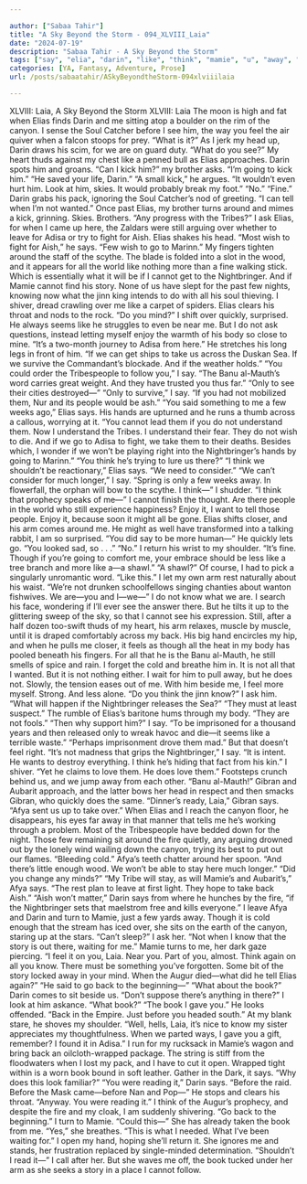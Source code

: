 ```yaml
---

author: ["Sabaa Tahir"]
title: "A Sky Beyond the Storm - 094_XLVIII_Laia"
date: "2024-07-19"
description: "Sabaa Tahir - A Sky Beyond the Storm"
tags: ["say", "elia", "darin", "like", "think", "mamie", "u", "away", "back", "book", "laia", "see", "feel", "around", "go", "nightbringer", "know", "sky", "canyon", "kick", "look", "tell", "turn", "ask", "still"]
categories: [YA, Fantasy, Adventure, Prose]
url: /posts/sabaatahir/ASkyBeyondtheStorm-094xlviiilaia

---
```



XLVIII: Laia, A Sky Beyond the Storm
XLVIII: Laia
The moon is high and fat when Elias finds Darin and me sitting atop a boulder on the rim of the canyon. I sense the Soul Catcher before I see him, the way you feel the air quiver when a falcon stoops for prey.
“What is it?” As I jerk my head up, Darin draws his scim, for we are on guard duty. “What do you see?”
My heart thuds against my chest like a penned bull as Elias approaches. Darin spots him and groans.
“Can I kick him?” my brother asks. “I’m going to kick him.”
“He saved your life, Darin.”
“A small kick,” he argues. “It wouldn’t even hurt him. Look at him, skies. It would probably break my foot.”
“No.”
“Fine.” Darin grabs his pack, ignoring the Soul Catcher’s nod of greeting. “I can tell when I’m not wanted.” Once past Elias, my brother turns around and mimes a kick, grinning.
Skies. Brothers.
“Any progress with the Tribes?” I ask Elias, for when I came up here, the Zaldars were still arguing over whether to leave for Adisa or try to fight for Aish.
Elias shakes his head. “Most wish to fight for Aish,” he says. “Few wish to go to Marinn.”
My fingers tighten around the staff of the scythe. The blade is folded into a slot in the wood, and it appears for all the world like nothing more than a fine walking stick. Which is essentially what it will be if I cannot get to the Nightbringer. And if Mamie cannot find his story.
None of us have slept for the past few nights, knowing now what the jinn king intends to do with all his soul thieving. I shiver, dread crawling over me like a carpet of spiders.
Elias clears his throat and nods to the rock. “Do you mind?”
I shift over quickly, surprised. He always seems like he struggles to even be near me. But I do not ask questions, instead letting myself enjoy the warmth of his body so close to mine.
“It’s a two-month journey to Adisa from here.” He stretches his long legs in front of him. “If we can get ships to take us across the Duskan Sea. If we survive the Commandant’s blockade. And if the weather holds.”
“You could order the Tribespeople to follow you,” I say. “The Banu al-Mauth’s word carries great weight. And they have trusted you thus far.”
“Only to see their cities destroyed—”
“Only to survive,” I say. “If you had not mobilized them, Nur and its people would be ash.”
“You said something to me a few weeks ago,” Elias says. His hands are upturned and he runs a thumb across a callous, worrying at it. “You cannot lead them if you do not understand them. Now I understand the Tribes. I understand their fear. They do not wish to die. And if we go to Adisa to fight, we take them to their deaths. Besides which, I wonder if we won’t be playing right into the Nightbringer’s hands by going to Marinn.”
“You think he’s trying to lure us there?”
“I think we shouldn’t be reactionary,” Elias says. “We need to consider.”
“We can’t consider for much longer,” I say. “Spring is only a few weeks away. In flowerfall, the orphan will bow to the scythe. I think—” I shudder. “I think that prophecy speaks of me—”
I cannot finish the thought. Are there people in the world who still experience happiness? Enjoy it, I want to tell those people. Enjoy it, because soon it might all be gone.
Elias shifts closer, and his arm comes around me. He might as well have transformed into a talking rabbit, I am so surprised.
“You did say to be more human—” He quickly lets go. “You looked sad, so . . .”
“No.” I return his wrist to my shoulder. “It’s fine. Though if you’re going to comfort me, your embrace should be less like a tree branch and more like a—a shawl.”
“A shawl?”
Of course, I had to pick a singularly unromantic word. “Like this.” I let my own arm rest naturally about his waist. “We’re not drunken schoolfellows singing chanties about wanton fishwives. We are—you and I—we—”
I do not know what we are. I search his face, wondering if I’ll ever see the answer there. But he tilts it up to the glittering sweep of the sky, so that I cannot see his expression.
Still, after a half dozen too-swift thuds of my heart, his arm relaxes, muscle by muscle, until it is draped comfortably across my back. His big hand encircles my hip, and when he pulls me closer, it feels as though all the heat in my body has pooled beneath his fingers.
For all that he is the Banu al-Mauth, he still smells of spice and rain. I forget the cold and breathe him in. It is not all that I wanted. But it is not nothing either.
I wait for him to pull away, but he does not. Slowly, the tension eases out of me. With him beside me, I feel more myself. Strong. And less alone.
“Do you think the jinn know?” I ask him. “What will happen if the Nightbringer releases the Sea?”
“They must at least suspect.” The rumble of Elias’s baritone hums through my body. “They are not fools.”
“Then why support him?” I say. “To be imprisoned for a thousand years and then released only to wreak havoc and die—it seems like a terrible waste.”
“Perhaps imprisonment drove them mad.”
But that doesn’t feel right. “It’s not madness that grips the Nightbringer,” I say. “It is intent. He wants to destroy everything. I think he’s hiding that fact from his kin.” I shiver. “Yet he claims to love them. He does love them.”
Footsteps crunch behind us, and we jump away from each other.
“Banu al-Mauth!” Gibran and Aubarit approach, and the latter bows her head in respect and then smacks Gibran, who quickly does the same.
“Dinner’s ready, Laia,” Gibran says. “Afya sent us up to take over.”
When Elias and I reach the canyon floor, he disappears, his eyes far away in that manner that tells me he’s working through a problem. Most of the Tribespeople have bedded down for the night. Those few remaining sit around the fire quietly, any arguing drowned out by the lonely wind wailing down the canyon, trying its best to put out our flames.
“Bleeding cold.” Afya’s teeth chatter around her spoon. “And there’s little enough wood. We won’t be able to stay here much longer.”
“Did you change any minds?”
“My Tribe will stay, as will Mamie’s and Aubarit’s,” Afya says. “The rest plan to leave at first light. They hope to take back Aish.”
“Aish won’t matter,” Darin says from where he hunches by the fire, “if the Nightbringer sets that maelstrom free and kills everyone.”
I leave Afya and Darin and turn to Mamie, just a few yards away. Though it is cold enough that the stream has iced over, she sits on the earth of the canyon, staring up at the stars.
“Can’t sleep?” I ask her.
“Not when I know that the story is out there, waiting for me.” Mamie turns to me, her dark gaze piercing. “I feel it on you, Laia. Near you. Part of you, almost. Think again on all you know. There must be something you’ve forgotten. Some bit of the story locked away in your mind. When the Augur died—what did he tell Elias again?”
“He said to go back to the beginning—”
“What about the book?” Darin comes to sit beside us. “Don’t suppose there’s anything in there?”
I look at him askance. “What book?”
“The book I gave you.” He looks offended. “Back in the Empire. Just before you headed south.”
At my blank stare, he shoves my shoulder. “Well, hells, Laia, it’s nice to know my sister appreciates my thoughtfulness. When we parted ways, I gave you a gift, remember? I found it in Adisa.”
I run for my rucksack in Mamie’s wagon and bring back an oilcloth-wrapped package. The string is stiff from the floodwaters when I lost my pack, and I have to cut it open. Wrapped tight within is a worn book bound in soft leather.
Gather in the Dark, it says.
“Why does this look familiar?”
“You were reading it,” Darin says. “Before the raid. Before the Mask came—before Nan and Pop—” He stops and clears his throat. “Anyway. You were reading it.”
I think of the Augur’s prophecy, and despite the fire and my cloak, I am suddenly shivering. “Go back to the beginning.” I turn to Mamie. “Could this—”
She has already taken the book from me. “Yes,” she breathes. “This is what I needed. What I’ve been waiting for.”
I open my hand, hoping she’ll return it. She ignores me and stands, her frustration replaced by single-minded determination.
“Shouldn’t I read it—” I call after her. But she waves me off, the book tucked under her arm as she seeks a story in a place I cannot follow.
